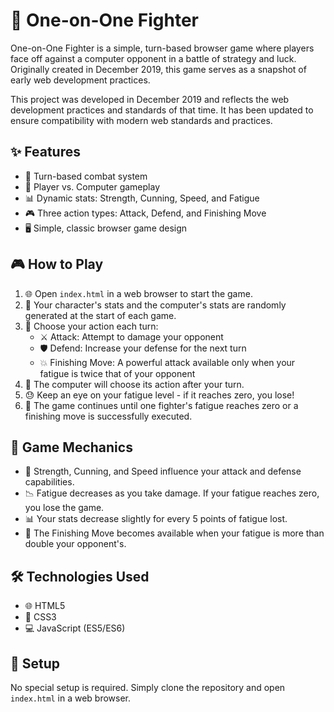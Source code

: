 # 🥊 One-on-One Fighter

One-on-One Fighter is a simple, turn-based browser game where players face off against a computer opponent in a battle of strategy and luck. Originally created in December 2019, this game serves as a snapshot of early web development practices.

This project was developed in December 2019 and reflects the web development practices and standards of that time. It has been updated to ensure compatibility with modern web standards and practices.

## ✨ Features

- 🔄 Turn-based combat system
- 🧠 Player vs. Computer gameplay
- 📊 Dynamic stats: Strength, Cunning, Speed, and Fatigue
- 🎮 Three action types: Attack, Defend, and Finishing Move
- 🖥️ Simple, classic browser game design

## 🎮 How to Play

1. 🌐 Open `index.html` in a web browser to start the game.
2. 🎲 Your character's stats and the computer's stats are randomly generated at the start of each game.
3. 🤔 Choose your action each turn:
   - ⚔️ Attack: Attempt to damage your opponent
   - 🛡️ Defend: Increase your defense for the next turn
   - 💥 Finishing Move: A powerful attack available only when your fatigue is twice that of your opponent
4. 🤖 The computer will choose its action after your turn.
5. 😓 Keep an eye on your fatigue level - if it reaches zero, you lose!
6. 🏁 The game continues until one fighter's fatigue reaches zero or a finishing move is successfully executed.

## 🧩 Game Mechanics

- 💪 Strength, Cunning, and Speed influence your attack and defense capabilities.
- 📉 Fatigue decreases as you take damage. If your fatigue reaches zero, you lose the game.
- 📊 Your stats decrease slightly for every 5 points of fatigue lost.
- 🌟 The Finishing Move becomes available when your fatigue is more than double your opponent's.

## 🛠️ Technologies Used

- 🌐 HTML5
- 🎨 CSS3
- 💻 JavaScript (ES5/ES6)

## 🚀 Setup

No special setup is required. Simply clone the repository and open `index.html` in a web browser.


